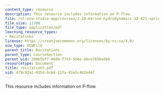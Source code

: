 ```yaml
---
content_type: resource
description: This resource includes information on P-flow.
file: /ol-ocw-studio-app/courses/2-20-marine-hydrodynamics-13-021-spring-2005/479c92a2035dbc6821fa01e5c4b2e447_recitation5.pdf
file_size: 11708
file_type: application/pdf
learning_resource_types:
- Recitations
license: https://creativecommons.org/licenses/by-nc-sa/4.0/
ocw_type: OCWFile
parent_title: Recitations
parent_type: CourseSection
parent_uid: 290b5bf7-0609-f793-5b6e-4bce7658a566
resourcetype: Document
title: recitation5.pdf
uid: 479c92a2-035d-bc68-21fa-01e5c4b2e447
---
```

This resource includes information on P-flow.